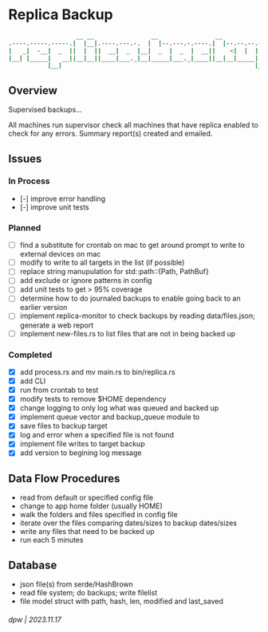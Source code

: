 # Replica Backup

```bash
                   __ __                __                __                
.----.-----.-----.|  |__|.----.---.-.  |  |--.---.-.----.|  |--.--.--.-----.
|   _|  -__|  _  ||  |  ||  __|  _  |__|  _  |  _  |  __||    <|  |  |  _  |
|__| |_____|   __||__|__||____|___._|__|_____|___._|____||__|__|_____|   __|
           |__|                                                      |__|   
```

## Overview

Supervised backups...

All machines run supervisor check all machines that have replica enabled to check for any errors.  Summary report(s) created and emailed.

## Issues

### In Process

* [-] improve error handling
* [-] improve unit tests

### Planned

* [ ] find a substitute for crontab on mac to get around prompt to write to external devices on mac
* [ ] modify to write to all targets in the list (if possible)
* [ ] replace string manupulation for std::path::{Path, PathBuf}
* [ ] add exclude or ignore patterns in config
* [ ] add unit tests to get > 95% coverage
* [ ] determine how to do journaled backups to enable going back to an earlier version
* [ ] implement replica-monitor to check backups by reading data/files.json; generate a web report
* [ ] implement new-files.rs to list files that are not in being backed up

### Completed

* [x] add process.rs and mv main.rs to bin/replica.rs
* [x] add CLI
* [x] run from crontab to test
* [x] modify tests to remove $HOME dependency
* [x] change logging to only log what was queued and backed up
* [x] implement queue vector and backup_queue module to 
* [x] save files to backup target
* [x] log and error when a specified file is not found
* [x] implement file writes to target backup
* [x] add version to begining log message

## Data Flow Procedures

* read from default or specified config file
* change to app home folder (usually HOME)
* walk the folders and files specified in config file
* iterate over the files comparing dates/sizes to backup dates/sizes
* write any files that need to be backed up
* run each 5 minutes

## Database

* json file(s) from serde/HashBrown
* read file system; do backups; write filelist
* file model struct with path, hash, len, modified and last_saved

###### dpw | 2023.11.17

